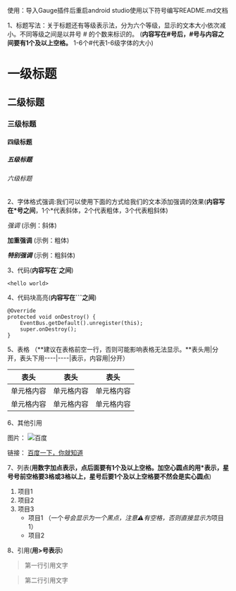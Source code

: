 使用：导入Gauge插件后重启android studio使用以下符号编写README.md文档

1、标题写法：关于标题还有等级表示法，分为六个等级，显示的文本大小依次减小。不同等级之间是以井号  #  的个数来标识的。
(**内容写在#号后，#号与内容之间要有1个及以上空格。** 1-6个#代表1-6级字体的大小)

#  一级标题
##  二级标题
###  三级标题
####  四级标题
#####  五级标题
######  六级标题

2、字体格式强调:我们可以使用下面的方式给我们的文本添加强调的效果(**内容写在*号之间**，1个*代表斜体，2个代表粗体，3个代表粗斜体)

*强调*  (示例：斜体)

**加重强调**  (示例：粗体)

***特别强调*** (示例：粗斜体)

3、代码(**内容写在`之间**)

`<hello world>`

4、代码块高亮(**内容写在```之间**)

```
@Override
protected void onDestroy() {
    EventBus.getDefault().unregister(this);
    super.onDestroy();
}
```

5、表格 （**建议在表格前空一行，否则可能影响表格无法显示。**表头用|分开，表头下用----|----|表示，内容用|分开）

表头|表头 |表头
----|-----|------
单元格内容|单元格内容|单元格内容
单元格内容|单元格内容|单元格内容

6、其他引用

图片：
![百度](https://www.baidu.com/img/bd_logo1.png)

链接：
[百度一下，你就知道](https://www.baidu.com/)

7、列表(**用数字加点表示，点后面要有1个及以上空格。加空心圆点的用*表示，星号号前空格要3格或3格以上，星号后要1个及以上空格要不然会是实心圆点**)

1. 项目1
2. 项目2
3. 项目3
   * 项目1 （一个*号会显示为一个黑点，注意⚠️有空格，否则直接显示为*项目1）
   * 项目2

8、引用(**用>号表示**)

> 第一行引用文字

> 第二行引用文字